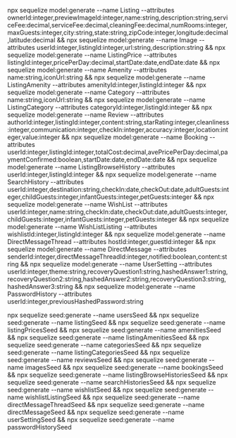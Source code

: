npx sequelize model:generate --name Listing --attributes ownerId:integer,previewImageId:integer,name:string,description:string,serviceFee:decimal,serviceFee:decimal,cleaningFee:decimal,numRooms:integer,maxGuests:integer,city:string,state:string,zipCode:integer,longitude:decimal,latitude:decimal && npx sequelize model:generate --name Image --attributes userId:integer,listingId:integer,url:string,description:string && npx sequelize model:generate --name ListingPrice --attributes listingId:integer,pricePerDay:decimal,startDate:date,endDate:date && npx sequelize model:generate --name Amenity --attributes name:string,iconUrl:string && npx sequelize model:generate --name ListingAmenity --attributes amenityId:integer,listingId:integer && npx sequelize model:generate --name Category --attributes name:string,iconUrl:string && npx sequelize model:generate --name ListingCategory --attributes categoryId:integer,listingId:integer && npx sequelize model:generate --name Review --attributes authorId:integer,listingId:integer,content:string,starRating:integer,cleanliness:integer,communication:integer,checkIn:integer,accuracy:integer,location:integer,value:integer && npx sequelize model:generate --name Booking --attributes userId:integer,listingId:integer,totalCost:decimal,avePricePerDay:decimal,paymentConfirmed:boolean,startDate:date,endDate:date && npx sequelize model:generate --name ListingBrowseHistory --attributes userId:integer,listingId:integer && npx sequelize model:generate --name SearchHistory --attributes userId:integer,destination:string,checkIn:date,checkOut:date,adultGuests:integer,childGuests:integer,infantGuests:integer,petGuests:integer && npx sequelize model:generate --name WishList --attributes userId:integer,name:string,checkIn:date,checkOut:date,adultGuests:integer,childGuests:integer,infantGuests:integer,petGuests:integer && npx sequelize model:generate --name WishListListing --attributes wishlistId:integer,listingId:integer && npx sequelize model:generate --name DirectMessageThread --attributes hostId:integer,guestId:integer && npx sequelize model:generate --name DirectMessage --attributes senderId:integer,directMessageThreadId:integer,notified:boolean,content:string && npx sequelize model:generate --name UserSetting --attributes userId:integer,theme:string,recoveryQuestion1:string,hashedAnswer1:string,recoveryQuestion2:string,hashedAnswer2:string,recoveryQuestion3:string,hashedAnswer3:string && npx sequelize model:generate --name PasswordHistory --attributes userId:integer,previousHashedPassword:string

npx sequelize seed:generate --name usersSeed && npx sequelize seed:generate --name listingSeed && npx sequelize seed:generate --name listingPricesSeed && npx sequelize seed:generate --name amenitiesSeed && npx sequelize seed:generate --name listingAmenitiesSeed && npx sequelize seed:generate --name categoriesSeed && npx sequelize seed:generate --name listingCategoriesSeed && npx sequelize seed:generate --name reviewsSeed && npx sequelize seed:generate --name imagesSeed && npx sequelize seed:generate --name bookingsSeed && npx sequelize seed:generate --name listingBrowseHistoriesSeed && npx sequelize seed:generate --name searchHistoriesSeed && npx sequelize seed:generate --name wishlistSeed && npx sequelize seed:generate --name wishlistListingSeed && npx sequelize seed:generate --name directMessageThreadSeed && npx sequelize seed:generate --name directMessageSeed && npx sequelize seed:generate --name userSettingSeed && npx sequelize seed:generate --name passwordHistorySeed

